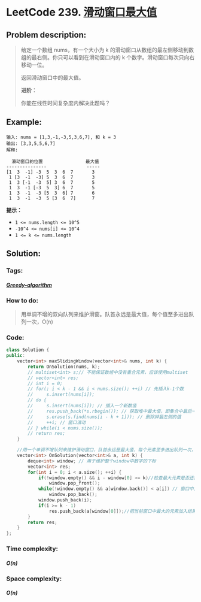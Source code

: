 # LeetCode 239. [滑动窗口最大值](https://leetcode-cn.com/problems/sliding-window-maximum/) 

## Problem description:

> 给定一个数组 nums，有一个大小为 k 的滑动窗口从数组的最左侧移动到数组的最右侧。你只可以看到在滑动窗口内的 k 个数字。滑动窗口每次只向右移动一位。
>
> 返回滑动窗口中的最大值。
>
> **进阶：**
>
> 你能在线性时间复杂度内解决此题吗？

## Example:

```
输入: nums = [1,3,-1,-3,5,3,6,7], 和 k = 3
输出: [3,3,5,5,6,7] 
解释: 

  滑动窗口的位置                最大值
---------------               -----
[1  3  -1] -3  5  3  6  7       3
 1 [3  -1  -3] 5  3  6  7       3
 1  3 [-1  -3  5] 3  6  7       5
 1  3  -1 [-3  5  3] 6  7       5
 1  3  -1  -3 [5  3  6] 7       6
 1  3  -1  -3  5 [3  6  7]      7
```

**提示：**

- `1 <= nums.length <= 10^5`
- `-10^4 <= nums[i] <= 10^4`
- `1 <= k <= nums.length`

## Solution:

### Tags:

#### *[Greedy-algorithm](https://github.com/yang-233/Algorithm-note/tree/master/Sliding-window)*

### How to do:

> 用单调不增的双向队列来维护滑窗。队首永远是最大值，每个值至多进出队列一次，O(n)

### Code:

```c++
class Solution {
public:
    vector<int> maxSlidingWindow(vector<int>& nums, int k) {
        return OnSolution(nums, k);
        // multiset<int> s;// 不能保证数组中没有重合元素，应该使用multiset
        // vector<int> res;
        // int i = 0;
        // for(; i < k - 1 && i < nums.size(); ++i) // 先插入k-1个数
        //     s.insert(nums[i]);
        // do {
        //     s.insert(nums[i]); // 插入一个新数值
        //     res.push_back(*s.rbegin()); // 获取堆中最大值，即集合中最后一个元素
        //     s.erase(s.find(nums[i - k + 1])); // 删除掉最左侧的值
        //     ++i; // 窗口滑动
        // } while(i < nums.size());
        // return res;
    }

    //用一个单调不增队列来维护滑动窗口，队首永远是最大值，每个元素至多进出队列一次，复杂度为O（N）
    vector<int> OnSolution(vector<int>& a, int k) {
        deque<int> window; // 用于维护整个window中数字的下标
        vector<int> res;
        for(int i = 0; i < a.size(); ++i) {
            if(!window.empty() && i - window[0] >= k)//检查最大元素是否还在窗口中
                window.pop_front();
            while(!window.empty() && a[window.back()] < a[i]) // 窗口中比a[i]小的数都弹出去
                window.pop_back();
            window.push_back(i);
            if(i >= k - 1)
                res.push_back(a[window[0]]);//把当前窗口中最大的元素加入结果中
        }
        return res;
    }
};
```

### Time complexity:

#### *O(n)*

### Space complexity:

#### *O(n)*


